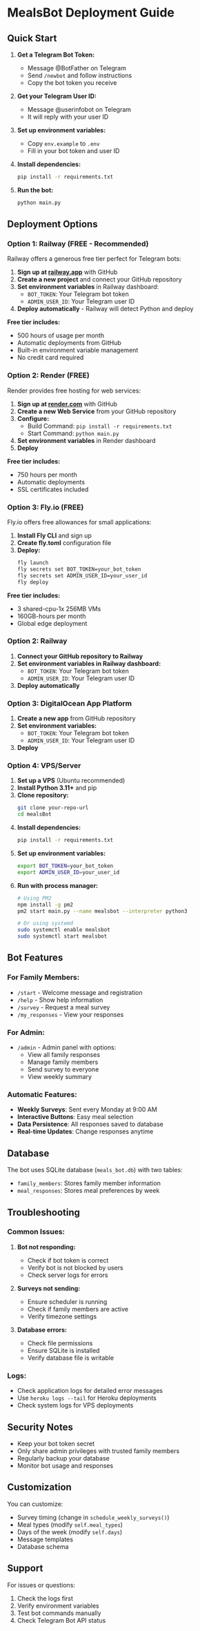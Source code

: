 # MealsBot Deployment Guide

## Quick Start

1. **Get a Telegram Bot Token:**
   - Message @BotFather on Telegram
   - Send `/newbot` and follow instructions
   - Copy the bot token you receive

2. **Get your Telegram User ID:**
   - Message @userinfobot on Telegram
   - It will reply with your user ID

3. **Set up environment variables:**
   - Copy `env.example` to `.env`
   - Fill in your bot token and user ID

4. **Install dependencies:**
   ```bash
   pip install -r requirements.txt
   ```

5. **Run the bot:**
   ```bash
   python main.py
   ```

## Deployment Options

### Option 1: Railway (FREE - Recommended)

Railway offers a generous free tier perfect for Telegram bots:

1. **Sign up at [railway.app](https://railway.app)** with GitHub
2. **Create a new project** and connect your GitHub repository
3. **Set environment variables** in Railway dashboard:
   - `BOT_TOKEN`: Your Telegram bot token
   - `ADMIN_USER_ID`: Your Telegram user ID
4. **Deploy automatically** - Railway will detect Python and deploy

**Free tier includes:**
- 500 hours of usage per month
- Automatic deployments from GitHub
- Built-in environment variable management
- No credit card required

### Option 2: Render (FREE)

Render provides free hosting for web services:

1. **Sign up at [render.com](https://render.com)** with GitHub
2. **Create a new Web Service** from your GitHub repository
3. **Configure:**
   - Build Command: `pip install -r requirements.txt`
   - Start Command: `python main.py`
4. **Set environment variables** in Render dashboard
5. **Deploy**

**Free tier includes:**
- 750 hours per month
- Automatic deployments
- SSL certificates included

### Option 3: Fly.io (FREE)

Fly.io offers free allowances for small applications:

1. **Install Fly CLI** and sign up
2. **Create fly.toml** configuration file
3. **Deploy:**
   ```bash
   fly launch
   fly secrets set BOT_TOKEN=your_bot_token
   fly secrets set ADMIN_USER_ID=your_user_id
   fly deploy
   ```

**Free tier includes:**
- 3 shared-cpu-1x 256MB VMs
- 160GB-hours per month
- Global edge deployment

### Option 2: Railway

1. **Connect your GitHub repository to Railway**
2. **Set environment variables in Railway dashboard:**
   - `BOT_TOKEN`: Your Telegram bot token
   - `ADMIN_USER_ID`: Your Telegram user ID
3. **Deploy automatically**

### Option 3: DigitalOcean App Platform

1. **Create a new app** from GitHub repository
2. **Set environment variables:**
   - `BOT_TOKEN`: Your Telegram bot token
   - `ADMIN_USER_ID`: Your Telegram user ID
3. **Deploy**

### Option 4: VPS/Server

1. **Set up a VPS** (Ubuntu recommended)
2. **Install Python 3.11+** and pip
3. **Clone repository:**
   ```bash
   git clone your-repo-url
   cd mealsBot
   ```
4. **Install dependencies:**
   ```bash
   pip install -r requirements.txt
   ```
5. **Set up environment variables:**
   ```bash
   export BOT_TOKEN=your_bot_token
   export ADMIN_USER_ID=your_user_id
   ```
6. **Run with process manager:**
   ```bash
   # Using PM2
   npm install -g pm2
   pm2 start main.py --name mealsbot --interpreter python3
   
   # Or using systemd
   sudo systemctl enable mealsbot
   sudo systemctl start mealsbot
   ```

## Bot Features

### For Family Members:
- `/start` - Welcome message and registration
- `/help` - Show help information
- `/survey` - Request a meal survey
- `/my_responses` - View your responses

### For Admin:
- `/admin` - Admin panel with options:
  - View all family responses
  - Manage family members
  - Send survey to everyone
  - View weekly summary

### Automatic Features:
- **Weekly Surveys**: Sent every Monday at 9:00 AM
- **Interactive Buttons**: Easy meal selection
- **Data Persistence**: All responses saved to database
- **Real-time Updates**: Change responses anytime

## Database

The bot uses SQLite database (`meals_bot.db`) with two tables:
- `family_members`: Stores family member information
- `meal_responses`: Stores meal preferences by week

## Troubleshooting

### Common Issues:

1. **Bot not responding:**
   - Check if bot token is correct
   - Verify bot is not blocked by users
   - Check server logs for errors

2. **Surveys not sending:**
   - Ensure scheduler is running
   - Check if family members are active
   - Verify timezone settings

3. **Database errors:**
   - Check file permissions
   - Ensure SQLite is installed
   - Verify database file is writable

### Logs:
- Check application logs for detailed error messages
- Use `heroku logs --tail` for Heroku deployments
- Check system logs for VPS deployments

## Security Notes

- Keep your bot token secret
- Only share admin privileges with trusted family members
- Regularly backup your database
- Monitor bot usage and responses

## Customization

You can customize:
- Survey timing (change in `schedule_weekly_surveys()`)
- Meal types (modify `self.meal_types`)
- Days of the week (modify `self.days`)
- Message templates
- Database schema

## Support

For issues or questions:
1. Check the logs first
2. Verify environment variables
3. Test bot commands manually
4. Check Telegram Bot API status
